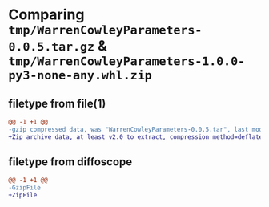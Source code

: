 # Comparing `tmp/WarrenCowleyParameters-0.0.5.tar.gz` & `tmp/WarrenCowleyParameters-1.0.0-py3-none-any.whl.zip`

## filetype from file(1)

```diff
@@ -1 +1 @@
-gzip compressed data, was "WarrenCowleyParameters-0.0.5.tar", last modified: Wed Aug 16 23:22:11 2023, max compression
+Zip archive data, at least v2.0 to extract, compression method=deflate
```

## filetype from diffoscope

```diff
@@ -1 +1 @@
-GzipFile
+ZipFile
```

